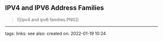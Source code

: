 ## IPV4 and IPV6 Address Families


>![[ipv4 and ipv6 families.PNG]]



---
tags:
links:
see also:
created on: 2022-01-19 10:24